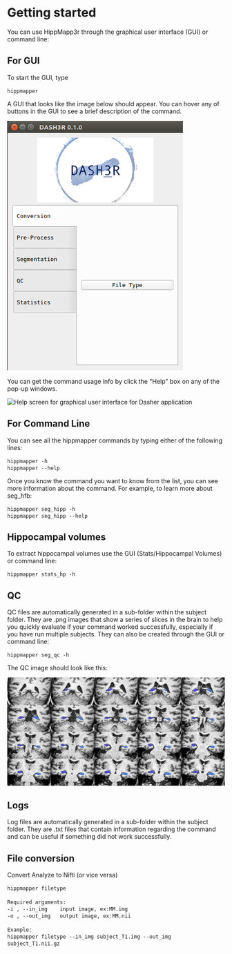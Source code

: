 # Getting started

You can use HippMapp3r through the graphical user interface (GUI) or command line:

## For GUI

To start the GUI, type

    hippmapper

A GUI that looks like the image below should appear. You can hover any of buttons in the GUI to see a brief description of the command.

![Graphical user interface for the Dasher application](images/hippmapper_gui.png)

You can get the command usage info by click the "Help" box on any of the pop-up windows.

![Help screen for graphical user interface for Dasher application](images/hippmapper_hipp_help.png)

## For Command Line

You can see all the hippmapper commands by typing either of the following lines:

    hippmapper -h
    hippmapper --help

Once you know the command you want to know from the list, you can see more information about the command. For example, to learn more about seg_hfb:

    hippmapper seg_hipp -h
    hippmapper seg_hipp --help

## Hippocampal volumes
To extract hippocampal volumes use the GUI (Stats/Hippocampal Volumes) or command line:

    hippmapper stats_hp -h

## QC
QC files are automatically generated in a sub-folder within the subject folder.
They are .png images that show a series of slices in the brain to
help you quickly evaluate if your command worked successfully,
especially if you have run multiple subjects.
They can also be created through the GUI or command line:

    hippmapper seg_qc -h

The QC image should look like this:

![Quality control imagefor hippocampus segmentation](images/hipp_qc_corr.png)


## Logs
Log files are automatically generated in a sub-folder within the subject folder.
They are .txt files that contain information regarding the command
and can be useful if something did not work successfully.

## File conversion

Convert Analyze to Nifti (or vice versa)

    hippmapper filetype

    Required arguments:
    -i , --in_img    input image, ex:MM.img
    -o , --out_img   output image, ex:MM.nii

    Example:
    hippmapper filetype --in_img subject_T1.img --out_img subject_T1.nii.gz


